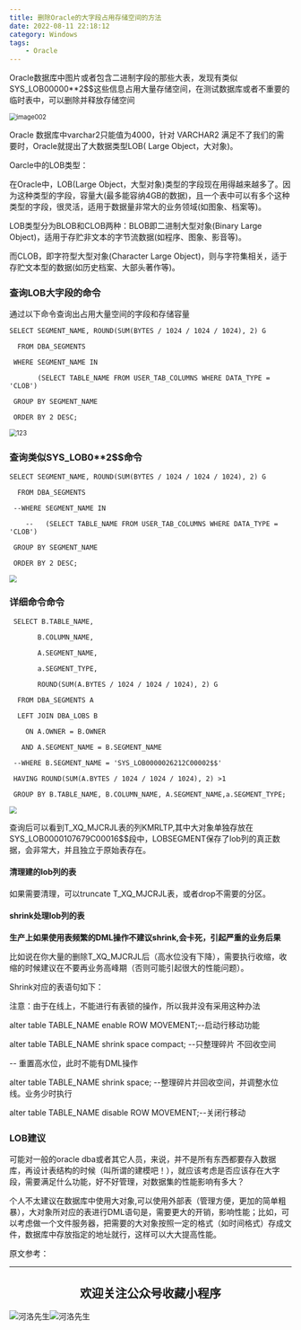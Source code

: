 ```yaml
---
title: 删除Oracle的大字段占用存储空间的方法
date: 2022-08-11 22:18:12
category: Windows
tags: 
    - Oracle
---
```


Oracle数据库中图片或者包含二进制字段的那些大表，发现有类似SYS_LOB00000**2$$这些信息占用大量存储空间，在测试数据库或者不重要的临时表中，可以删除并释放存储空间

<img src="https://s2.loli.net/2022/06/24/68pVkWZSHcPBzxv.jpg" alt="image002" style="zoom:80%;" />

Oracle 数据库中varchar2只能值为4000，针对 VARCHAR2 满足不了我们的需要时，Oracle就提出了大数据类型LOB( Large Object，大对象)。

Oarcle中的LOB类型： 

在Oracle中，LOB(Large Object，大型对象)类型的字段现在用得越来越多了。因为这种类型的字段，容量大(最多能容纳4GB的数据)，且一个表中可以有多个这种类型的字段，很灵活，适用于数据量非常大的业务领域(如图象、档案等)。

LOB类型分为BLOB和CLOB两种：BLOB即二进制大型对象(Binary Large Object)，适用于存贮非文本的字节流数据(如程序、图象、影音等)。

而CLOB，即字符型大型对象(Character Large Object)，则与字符集相关，适于存贮文本型的数据(如历史档案、大部头著作等)。

### 查询LOB大字段的命令

通过以下命令查询出占用大量空间的字段和存储容量

```
SELECT SEGMENT_NAME, ROUND(SUM(BYTES / 1024 / 1024 / 1024), 2) G

  FROM DBA_SEGMENTS

 WHERE SEGMENT_NAME IN

       (SELECT TABLE_NAME FROM USER_TAB_COLUMNS WHERE DATA_TYPE = 'CLOB')

 GROUP BY SEGMENT_NAME

 ORDER BY 2 DESC;
```

<img src="https://s2.loli.net/2022/08/18/xZCGqe415WErbOA.png" alt="123" style="zoom:80%;" />

### 查询类似SYS_LOB0**2$$命令

```
SELECT SEGMENT_NAME, ROUND(SUM(BYTES / 1024 / 1024 / 1024), 2) G

  FROM DBA_SEGMENTS

 --WHERE SEGMENT_NAME IN

    --   (SELECT TABLE_NAME FROM USER_TAB_COLUMNS WHERE DATA_TYPE = 'CLOB')

 GROUP BY SEGMENT_NAME

 ORDER BY 2 DESC;
```

<img src="https://s3.bmp.ovh/imgs/2022/08/18/dc4ddc39fcdb4fdb.png" style="zoom:80%;" />

### 详细命令命令

```
 SELECT B.TABLE_NAME,

       B.COLUMN_NAME,

       A.SEGMENT_NAME,

       a.SEGMENT_TYPE,

       ROUND(SUM(A.BYTES / 1024 / 1024 / 1024), 2) G

  FROM DBA_SEGMENTS A

  LEFT JOIN DBA_LOBS B

    ON A.OWNER = B.OWNER

   AND A.SEGMENT_NAME = B.SEGMENT_NAME

 --WHERE B.SEGMENT_NAME = 'SYS_LOB0000026212C00002$$'

 HAVING ROUND(SUM(A.BYTES / 1024 / 1024 / 1024), 2) >1

 GROUP BY B.TABLE_NAME, B.COLUMN_NAME, A.SEGMENT_NAME,a.SEGMENT_TYPE;
```

<img src="https://s3.bmp.ovh/imgs/2022/08/18/1b71179097616afa.png" style="zoom:80%;" />

查询后可以看到T_XQ_MJCRJL表的列KMRLTP,其中大对象单独存放在SYS_LOB0000107679C00016$$段中，LOBSEGMENT保存了lob列的真正数据，会非常大，并且独立于原始表存在。

####  清理建的lob列的表

如果需要清理，可以truncate  T_XQ_MJCRJL表，或者drop不需要的分区。

#### shrink处理lob列的表

**生产上如果使用表频繁的DML操作不建议shrink,会卡死，引起严重的业务后果**

比如说在你大量的删除T_XQ_MJCRJL后（高水位没有下降），需要执行收缩，收缩的时候建议在不要再业务高峰期（否则可能引起很大的性能问题）。

Shrink对应的表语句如下：

注意：由于在线上，不能进行有表锁的操作，所以我并没有采用这种办法

alter table TABLE_NAME enable ROW MOVEMENT;--启动行移动功能

alter table TABLE_NAME shrink space compact; --只整理碎片 不回收空间 

-- 重置高水位，此时不能有DML操作

alter table TABLE_NAME shrink space; --整理碎片并回收空间，并调整水位线。业务少时执行

alter table TABLE_NAME disable ROW MOVEMENT;--关闭行移动

### LOB建议

可能对一般的oracle dba或者其它人员，来说，并不是所有东西都要存入数据库，再设计表结构的时候（叫所谓的建模吧！），就应该考虑是否应该存在大字段，需要满足什么功能，好不好管理，对数据集的性能影响有多大？

个人不太建议在数据库中使用大对象,可以使用外部表（管理方便，更加的简单粗暴），大对象所对应的表进行DML语句是，需要更大的开销，影响性能；比如，可以考虑做一个文件服务器，把需要的大对象按照一定的格式（如时间格式）存成文件，数据库中存放指定的地址就行，这样可以大大提高性能。

原文参考：[](https://www.cnblogs.com/hmwh/p/12380211.html)





---

## <center>欢迎关注公众号收藏小程序</center>

![河洛先生](https://s2.loli.net/2022/06/23/bYdtKDC2U5J7iWr.jpg)![河洛先生](https://s2.loli.net/2022/06/23/PlUgz5KSHm7OBke.jpg)
